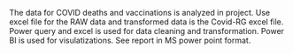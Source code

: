 The data for COVID deaths and vaccinations is analyzed in project. 
Use excel file for the RAW data and transformed data is the Covid-RG excel file.
Power query and excel is used for data cleaning and transformation.
Power BI is used for visulatizations.
See report in MS power point format.
